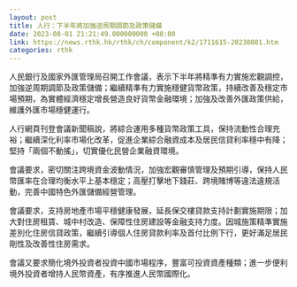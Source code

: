 ```yaml
---
layout: post
title: 人行：下半年將加強逆周期調節及政策儲備
date: 2023-08-01 21:21:49.000000000 +08:00
link: https://news.rthk.hk/rthk/ch/component/k2/1711615-20230801.htm
categories: rthk
---
```


人民銀行及國家外匯管理局召開工作會議，表示下半年將精準有力實施宏觀調控，加強逆周期調節及政策儲備；繼續精準有力實施穩健貨幣政策，持續改善及穩定市場預期，為實體經濟穩定增長營造良好貨幣金融環境；加強及改善外匯政策供給，維護外匯市場穩健運行。

人行網頁刊登會議新聞稿說，將綜合運用多種貨幣政策工具，保持流動性合理充裕；繼續深化利率市場化改革，促進企業綜合融資成本及居民信貸利率穩中有降；堅持「兩個不動搖」，切實優化民營企業融資環境。

會議要求，密切關注跨境資金波動情況，加強宏觀審慎管理及預期引導，保持人民幣匯率在合理均衡水平上基本穩定；高壓打擊地下錢莊、跨境賭博等違法違規活動，完善中國特色外匯儲備經營管理。

會議要求，支持房地產市場平穩健康發展，延長保交樓貸款支持計劃實施期限；加大對住房租賃、城中村改造、保障性住房建設等金融支持力度。因城施策精準實施差別化住房信貸政策，繼續引導個人住房貸款利率及首付比例下行，更好滿足居民剛性及改善性住房需求。

會議又要求簡化境外投資者投資中國市場程序，豐富可投資資產種類；進一步便利境外投資者增持人民幣資產，有序推進人民幣國際化。
